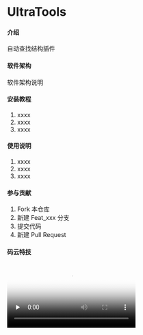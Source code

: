 # UltraTools

#### 介绍
自动查找结构插件

#### 软件架构
软件架构说明


#### 安装教程

1. xxxx
2. xxxx
3. xxxx

#### 使用说明

1. xxxx
2. xxxx
3. xxxx

#### 参与贡献

1. Fork 本仓库
2. 新建 Feat_xxx 分支
3. 提交代码
4. 新建 Pull Request


#### 码云特技

<video id="video" controls="" preload="none" poster="http://media.w3.org/2010/05/sintel/poster.png">
      <source id="mp4" src="https://gitee.com/cbwang505/UltraTools/raw/master/findstruct.mp4" type="video/mp4">    
      <p>Your user agent does not support the HTML5 Video element.</p>
 </video>

